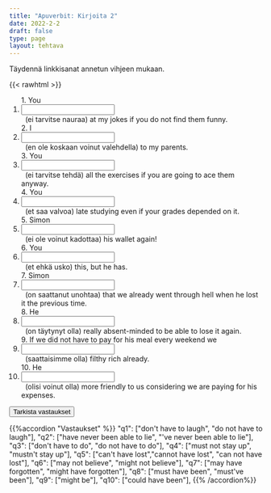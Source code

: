 ```yaml
---
title: "Apuverbit: Kirjoita 2"
date: 2022-2-2
draft: false
type: page
layout: tehtava
---
```


Täydennä linkkisanat annetun vihjeen mukaan.

{{< rawhtml >}}
<div class="tehtava">
<form autocomplete="off">
  <ol>
  
<section>
1. You&nbsp;<li><input id="q1" type="text"/><span></span></li>&nbsp; (ei tarvitse nauraa) at my jokes if you do not find them funny.
</section>
<section>
2. I &nbsp;<li><input id="q2" type="text"/><span></span></li>&nbsp; (en ole koskaan voinut valehdella) to my parents.
</section>
<section>
3. You &nbsp;<li><input id="q3" type="text"/><span></span></li>&nbsp; (ei tarvitse tehdä) all the exercises if you are going to ace them anyway.
</section>
<section>
4. You &nbsp;<li><input id="q4" type="text"/><span></span></li>&nbsp; (et saa valvoa) late studying even if your grades depended on it.
</section>
<section>
5. Simon&nbsp;<li><input id="q5" type="text"/><span></span></li>&nbsp; (ei ole voinut kadottaa) his wallet again!
</section>
<section>
6. You &nbsp;<li><input id="q6" type="text"/><span></span></li>&nbsp; (et ehkä usko) this, but he has.
</section>
<section>
7. Simon &nbsp;<li><input id="q7" type="text"/><span></span></li>&nbsp; (on saattanut unohtaa) that we already went through hell when he lost it the previous time.
</section>
<section>
8. He &nbsp;<li><input id="q8" type="text"/><span></span></li>&nbsp; (on täytynyt olla) really absent-minded to be able to lose it again.
</section>
<section>
9. If we did not have to pay for his meal every weekend we &nbsp;<li><input id="q9" type="text"/><span></span></li>&nbsp; (saattaisimme olla) filthy rich already.
</section>
<section>
10. He &nbsp;<li><input id="q10" type="text"/><span></span></li>&nbsp; (olisi voinut olla)
 more friendly to us considering we are paying for his expenses. </ol>
  
 <link rel="stylesheet" type="text/css" href="/css/kirjoita1.css"/>

<div id="buttonWrapper">
   <input type="submit" id="submit" value="Tarkista vastaukset" />
   </div>
</form>

</div>


<script>
var answers = {
  "q1": ["don't have to laugh", "do not have to laugh"],
  "q2": ["have never been able to lie", "'ve never been able to lie"],
  "q3": ["don't have to do", "do not have to do"],
  "q4": ["must not stay up", "mustn't stay up"],
  "q5": ["can't have lost","cannot have lost", "can not have lost"],
  "q6": ["may not believe", "might not believe"],
  "q7": ["may have forgotten", "might have forgotten"],
  "q8": ["must have been", "must've been"],
  "q9": ["might be"],
  "q10": ["could have been"],
};

function markAnswers() {
  $("input[type='text']").each(function() {
    console.log($.inArray(this.value, answers[this.id]));
    if ($.inArray(this.value.toLowerCase().trim(), answers[this.id]) === -1) {
      $(this).parent()[0].setAttribute("class", "vaarin");
    } else {
      $(this).parent()[0].setAttribute("class", "oikein");
    }
  })
}

$("form").on("submit", function(e) {
  e.preventDefault();
  markAnswers();
});

const input = document.querySelector('.tehtava input');
const span = document.querySelector('.tehtava span');

document.querySelectorAll("input").forEach(elem => elem.addEventListener('input', function (event) {
    span.innerHTML = this.value.replace(/\s/g, '&nbsp;');
    this.style.width = span.offsetWidth + 'px';
}));

</script>
</rawhtml>

{{%accordion "Vastaukset" %}}
  "q1": ["don't have to laugh", "do not have to laugh"],
  "q2": ["have never been able to lie", "'ve never been able to lie"],
  "q3": ["don't have to do", "do not have to do"],
  "q4": ["must not stay up", "mustn't stay up"],
  "q5": ["can't have lost","cannot have lost", "can not have lost"],
  "q6": ["may not believe", "might not believe"],
  "q7": ["may have forgotten", "might have forgotten"],
  "q8": ["must have been", "must've been"],
  "q9": ["might be"],
  "q10": ["could have been"],
{{% /accordion%}}